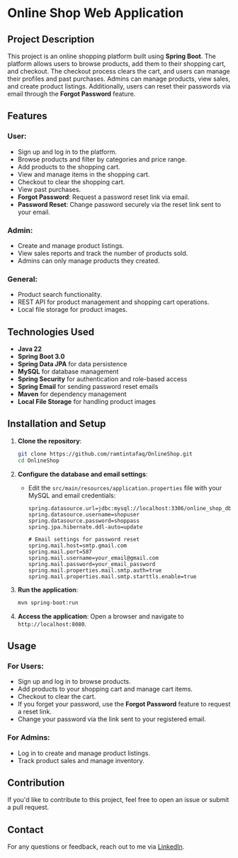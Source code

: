 # Online Shop Web Application

## Project Description
This project is an online shopping platform built using **Spring Boot**. The platform allows users to browse products, add them to their shopping cart, and checkout. The checkout process clears the cart, and users can manage their profiles and past purchases. Admins can manage products, view sales, and create product listings. Additionally, users can reset their passwords via email through the **Forgot Password** feature.

## Features

### User:
- Sign up and log in to the platform.
- Browse products and filter by categories and price range.
- Add products to the shopping cart.
- View and manage items in the shopping cart.
- Checkout to clear the shopping cart.
- View past purchases.
- **Forgot Password**: Request a password reset link via email.
- **Password Reset**: Change password securely via the reset link sent to your email.

### Admin:
- Create and manage product listings.
- View sales reports and track the number of products sold.
- Admins can only manage products they created.

### General:
- Product search functionality.
- REST API for product management and shopping cart operations.
- Local file storage for product images.

## Technologies Used
- **Java 22**
- **Spring Boot 3.0**
- **Spring Data JPA** for data persistence
- **MySQL** for database management
- **Spring Security** for authentication and role-based access
- **Spring Email** for sending password reset emails
- **Maven** for dependency management
- **Local File Storage** for handling product images

## Installation and Setup

1. **Clone the repository**:
    ```bash
    git clone https://github.com/ramtintafaq/OnlineShop.git
    cd OnlineShop
    ```

2. **Configure the database and email settings**:
   - Edit the `src/main/resources/application.properties` file with your MySQL and email credentials:
     ```properties
     spring.datasource.url=jdbc:mysql://localhost:3306/online_shop_db
     spring.datasource.username=shopuser
     spring.datasource.password=shoppass
     spring.jpa.hibernate.ddl-auto=update

     # Email settings for password reset
     spring.mail.host=smtp.gmail.com
     spring.mail.port=587
     spring.mail.username=your_email@gmail.com
     spring.mail.password=your_email_password
     spring.mail.properties.mail.smtp.auth=true
     spring.mail.properties.mail.smtp.starttls.enable=true
     ```

3. **Run the application**:
    ```bash
    mvn spring-boot:run
    ```

4. **Access the application**:
   Open a browser and navigate to `http://localhost:8080`.

## Usage

### For Users:
- Sign up and log in to browse products.
- Add products to your shopping cart and manage cart items.
- Checkout to clear the cart.
- If you forget your password, use the **Forgot Password** feature to request a reset link.
- Change your password via the link sent to your registered email.

### For Admins:
- Log in to create and manage product listings.
- Track product sales and manage inventory.

## Contribution
If you'd like to contribute to this project, feel free to open an issue or submit a pull request.

## Contact
For any questions or feedback, reach out to me via [LinkedIn](https://www.linkedin.com/in/ramtintafaghodi/).
